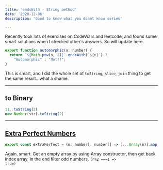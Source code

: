 ```yaml
---
title: 'endsWith - String method'
date: '2020-12-06'
description: 'Good to know what you donot know series'

---
```

Recently took lots of exercises on CodeWars and leetcode, and found some smart solutions when I checked other\'s answers. So will update here.

```js
export function automorphic(n: number) {
  return `${Math.pow(n, 2)}`.endsWith(`${n}`) ?
    "Automorphic" : "Not!!";
}
```

This is smart, and I did the whole set of `toString`, `slice`, `join` thing to get the same result...what a shame.

---
## to Binary
```js
11..toString(2)
new Number(str).toString(2)
```

---
## [Extra Perfect Numbers](https://www.codewars.com/kata/5a662a02e626c54e87000123/train/typescript)
```js
export const extraPerfect = (n: number): number[] => [...Array(n)].map((_, i) => i + 1).filter(n => n % 2);
```
Again, smart. Get an empty array by using Array constructor, then get back index array, in the end filter odd numbers. <code>(n%2 ===1 => true)</code>